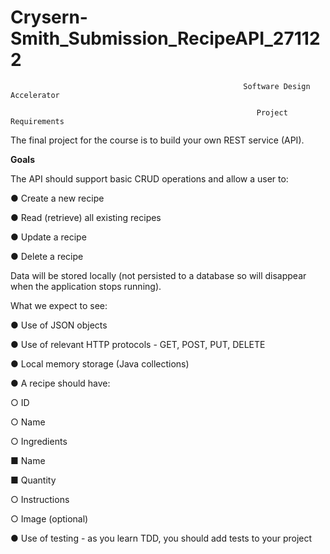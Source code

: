 # Crysern-Smith_Submission_RecipeAPI_271122

                                                        Software Design Accelerator

                                                           Project Requirements

The final project for the course is to build your own REST service (API).

**Goals**

The API should support basic CRUD operations and allow a user to:

● Create a new recipe

● Read (retrieve) all existing recipes

● Update a recipe

● Delete a recipe

Data will be stored locally (not persisted to a database so will disappear when the
application stops running).

What we expect to see:

● Use of JSON objects

● Use of relevant HTTP protocols - GET, POST, PUT, DELETE

● Local memory storage (Java collections)

● A recipe should have:

○ ID

○ Name

○ Ingredients

■ Name

■ Quantity

○ Instructions

○ Image (optional)

● Use of testing - as you learn TDD, you should add tests to your project
